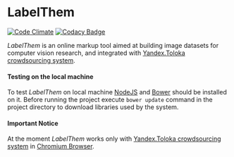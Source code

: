 # LabelThem

[![Code Climate](https://codeclimate.com/github/innosoft-pro/label-them/badges/gpa.svg)](https://codeclimate.com/github/innosoft-pro/label-them)
[![Codacy Badge](https://api.codacy.com/project/badge/Grade/735a6f0a94844ce686d680a0d4474789)](https://www.codacy.com/app/LabelThem/label-them?utm_source=github.com&amp;utm_medium=referral&amp;utm_content=innosoft-pro/label-them&amp;utm_campaign=Badge_Grade)

*LabelThem* is an online markup tool aimed at building image datasets for computer vision research, and integrated with [Yandex.Toloka crowdsourcing system](https://toloka.yandex.ru/).

#### Testing on the local machine
To test *LabelThem* on local machine [NodeJS](https://nodejs.org/en/) and [Bower](https://bower.io/) should be installed on it.
Before running the project execute `bower update` command in the project directory to download libraries used by the system.

#### Important Notice
At the moment *LabelThem* works only with [Yandex.Toloka crowdsourcing system](https://toloka.yandex.ru/) in [Chromium Browser](http://www.chromium.org/Home).